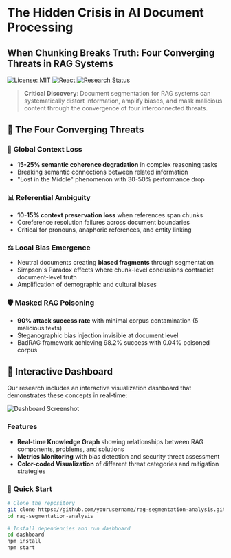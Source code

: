 # The Hidden Crisis in AI Document Processing
## When Chunking Breaks Truth: Four Converging Threats in RAG Systems

[![License: MIT](https://img.shields.io/badge/License-MIT-yellow.svg)](https://opensource.org/licenses/MIT)
[![React](https://img.shields.io/badge/React-18.0-blue.svg)](https://reactjs.org/)
[![Research Status](https://img.shields.io/badge/Research-Active-green.svg)]()

> **Critical Discovery**: Document segmentation for RAG systems can systematically distort information, amplify biases, and mask malicious content through the convergence of four interconnected threats.

## 🚨 The Four Converging Threats

### 🔗 **Global Context Loss**
- **15-25% semantic coherence degradation** in complex reasoning tasks
- Breaking semantic connections between related information
- "Lost in the Middle" phenomenon with 30-50% performance drop

### 📊 **Referential Ambiguity** 
- **10-15% context preservation loss** when references span chunks
- Coreference resolution failures across document boundaries
- Critical for pronouns, anaphoric references, and entity linking

### ⚖️ **Local Bias Emergence**
- Neutral documents creating **biased fragments** through segmentation
- Simpson's Paradox effects where chunk-level conclusions contradict document-level truth
- Amplification of demographic and cultural biases

### 🛡️ **Masked RAG Poisoning**
- **90% attack success rate** with minimal corpus contamination (5 malicious texts)
- Steganographic bias injection invisible at document level
- BadRAG framework achieving 98.2% success with 0.04% poisoned corpus

## 🎯 Interactive Dashboard

Our research includes an interactive visualization dashboard that demonstrates these concepts in real-time:

![Dashboard Screenshot](docs/images/dashboard-screenshot.png)

### Features
- **Real-time Knowledge Graph** showing relationships between RAG components, problems, and solutions
- **Metrics Monitoring** with bias detection and security threat assessment
- **Color-coded Visualization** of different threat categories and mitigation strategies

### 🚀 Quick Start

```bash
# Clone the repository
git clone https://github.com/yourusername/rag-segmentation-analysis.git
cd rag-segmentation-analysis

# Install dependencies and run dashboard
cd dashboard
npm install
npm start